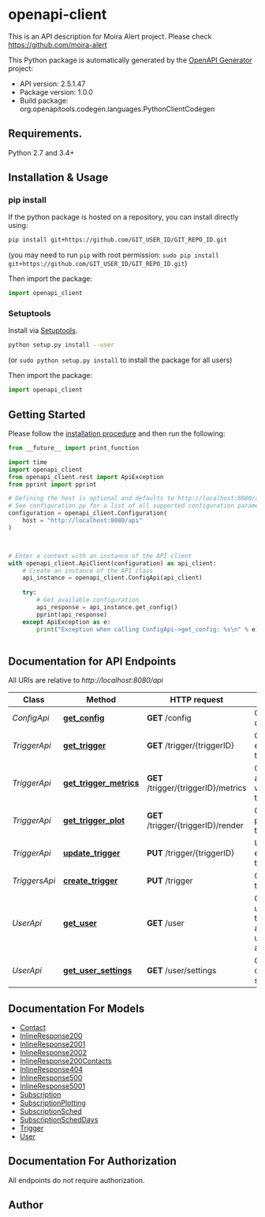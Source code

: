 # openapi-client
This is an API description for Moira Alert project. Please check https://github.com/moira-alert

This Python package is automatically generated by the [OpenAPI Generator](https://openapi-generator.tech) project:

- API version: 2.5.1.47
- Package version: 1.0.0
- Build package: org.openapitools.codegen.languages.PythonClientCodegen

## Requirements.

Python 2.7 and 3.4+

## Installation & Usage
### pip install

If the python package is hosted on a repository, you can install directly using:

```sh
pip install git+https://github.com/GIT_USER_ID/GIT_REPO_ID.git
```
(you may need to run `pip` with root permission: `sudo pip install git+https://github.com/GIT_USER_ID/GIT_REPO_ID.git`)

Then import the package:
```python
import openapi_client
```

### Setuptools

Install via [Setuptools](http://pypi.python.org/pypi/setuptools).

```sh
python setup.py install --user
```
(or `sudo python setup.py install` to install the package for all users)

Then import the package:
```python
import openapi_client
```

## Getting Started

Please follow the [installation procedure](#installation--usage) and then run the following:

```python
from __future__ import print_function

import time
import openapi_client
from openapi_client.rest import ApiException
from pprint import pprint

# Defining the host is optional and defaults to http://localhost:8080/api
# See configuration.py for a list of all supported configuration parameters.
configuration = openapi_client.Configuration(
    host = "http://localhost:8080/api"
)



# Enter a context with an instance of the API client
with openapi_client.ApiClient(configuration) as api_client:
    # Create an instance of the API class
    api_instance = openapi_client.ConfigApi(api_client)
    
    try:
        # Get available configuration
        api_response = api_instance.get_config()
        pprint(api_response)
    except ApiException as e:
        print("Exception when calling ConfigApi->get_config: %s\n" % e)
    
```

## Documentation for API Endpoints

All URIs are relative to *http://localhost:8080/api*

Class | Method | HTTP request | Description
------------ | ------------- | ------------- | -------------
*ConfigApi* | [**get_config**](docs/ConfigApi.md#get_config) | **GET** /config | Get available configuration
*TriggerApi* | [**get_trigger**](docs/TriggerApi.md#get_trigger) | **GET** /trigger/{triggerID} | Get an existing trigger
*TriggerApi* | [**get_trigger_metrics**](docs/TriggerApi.md#get_trigger_metrics) | **GET** /trigger/{triggerID}/metrics | Get metrics associated with certain trigger
*TriggerApi* | [**get_trigger_plot**](docs/TriggerApi.md#get_trigger_plot) | **GET** /trigger/{triggerID}/render | Get rendered plot for trigger
*TriggerApi* | [**update_trigger**](docs/TriggerApi.md#update_trigger) | **PUT** /trigger/{triggerID} | Update existing trigger
*TriggersApi* | [**create_trigger**](docs/TriggersApi.md#create_trigger) | **PUT** /trigger | Create new trigger
*UserApi* | [**get_user**](docs/UserApi.md#get_user) | **GET** /user | Gets the username of the authenticated user if it is available.
*UserApi* | [**get_user_settings**](docs/UserApi.md#get_user_settings) | **GET** /user/settings | Get the user&#39;s contacts and subscriptions.


## Documentation For Models

 - [Contact](docs/Contact.md)
 - [InlineResponse200](docs/InlineResponse200.md)
 - [InlineResponse2001](docs/InlineResponse2001.md)
 - [InlineResponse2002](docs/InlineResponse2002.md)
 - [InlineResponse200Contacts](docs/InlineResponse200Contacts.md)
 - [InlineResponse404](docs/InlineResponse404.md)
 - [InlineResponse500](docs/InlineResponse500.md)
 - [InlineResponse5001](docs/InlineResponse5001.md)
 - [Subscription](docs/Subscription.md)
 - [SubscriptionPlotting](docs/SubscriptionPlotting.md)
 - [SubscriptionSched](docs/SubscriptionSched.md)
 - [SubscriptionSchedDays](docs/SubscriptionSchedDays.md)
 - [Trigger](docs/Trigger.md)
 - [User](docs/User.md)


## Documentation For Authorization

 All endpoints do not require authorization.

## Author




